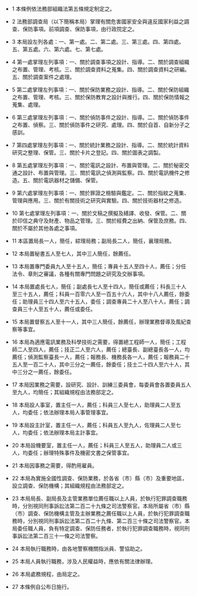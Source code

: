 * 1 本條例依法務部組織法第五條規定制定之。

* 2 法務部調查局（以下簡稱本局）掌理有關危害國家安全與違反國家利益之調查、保防事項。前項調查、保防事項，由行政院定之。

* 3 本局設左列各處：一、第一處。二、第二處。三、第三處。四、第四處。五、第五處。六、第六處。七、第七處。

* 4 第一處掌理左列事項：一、關於調查事項之設計、指導。二、關於調查組織之布置、管理、考核。三、關於調查資料之蒐集。四、關於調查資料之研編。五、關於調查案件之處理。

* 5 第二處掌理左列事項：一、關於保防業務之設計、指導。二、關於保防組織之布置、管理、考核。三、關於保防教育之設計與推行。四、關於保防情報之蒐集、處理。

* 6 第三處掌理左列事項：一、關於偵防事件之設計、指導。二、關於偵防事件之布置、偵察。三、關於偵防事件之研究、處理。四、關於自首、自新分子之感訓。

* 7 第四處掌理左列事項：一、關於統計業務之設計、指導。二、關於統計資料研究之整理、保管。三、關於卡片之登記。四、關於圖表之調製。

* 8 第五處掌理左列事項：一、關於電訊之設計、布置與管理。二、關於秘密交通之設計、布置與管理。三、關於電訊之偵測與監察。四、關於電訊機件之修造。五、關於電訊器材之儲備、保管。

* 9 第六處掌理左列事項：一、關於罪證之檢驗與鑑定。二、關於指紋之蒐集、管理與應用。三、關於有關技術之研究與實驗。四、關於技術器材之修造。

* 10 第七處掌理左列事項：一、關於文稿之撰擬及繕譯、收發、保管。二、關於印信之典守及財產、物品之管理。三、關於經費之出納、保管及庶務。四、關於不屬於其他各處之事項。

* 11 本區置局長一人，簡任，綜理局務；副局長二人，簡任，襄理局務。

* 12 本局置秘書五人至七人，其中三人簡任，餘薦任。

* 13 本局置專門委員九人至十五人，簡任；專員十五人至四十人，薦任；分任法令、章則之審議，各種有關專門問題之研究及交辦事項。

* 14 本局置處長七人，簡任；副處長七人至十四人，簡任或薦任；科長三十人至三十五人，薦任；科員一百零六人至一百五十六人，其中十八人薦任，餘委任；助理員三十四人至六十五人，委任；調查專員二十人至八十人，薦任；調查員三十人至五十人，薦任或委任。

* 15 本局置督察五人至十一人，其中三人簡任，餘薦任，辦理業務督導及風紀查察等事宜。

* 16 本局為適應電訊業務及科學技術之需要，得置總工程師一人，簡任；工程師二人至四人，薦任；技正二人至六人，薦任；總臺長、副總臺長各一人，均薦任；偵測監察臺長一人，薦任；報務長、機務長各一人，薦任；報務員二十五人至一百二十人，其中三分之一薦任，餘委任；技士二十四人至六十人，其中三分之一薦任，餘委任。

* 17 本局因業務之需要，設研究、設計、訓練三委員會，每委員會各置委員五人至九人，均簡任；其組織規程由法務部定之。

* 18 本局設人事室，置主任一人，薦任；科員三人至七人，助理員二人至五人，均委任；依法辦理本局人事管理事宜。

* 19 本局設主計室，置主任一人，薦任；科員五人至九人，佐理員二人至七人，均委任；依法辦理本局主計事宜。

* 20 本局設機要室，置主任一人，薦任；科員三人至五人，助理員二人或三人，均委任；辦理特殊事件及機密文書之保管事宜。

* 21 本局因事務之需要，得酌用雇員。

* 22 本局為實施全國性調查、保防業務，於各省（市）縣（市）及重要地區，設立調查、保防機構；其組織規程由法務部定之。

* 23 本局局長、副局長及主管業務單位薦任職以上人員，於執行犯罪調查職務時，分別視同刑事訴訟法第二百二十九條之司法警察官。本局所屬省（市）縣（市）調查、保防機構主管及主辦業務之薦任職以上人員，於執行犯罪調查職務時，分別視同刑事訴訟法第二百二十九條、第二百三十條之司法警察官。本局委任職人員，負有特定調查、保防任務者，於執行犯罪調查職務時，視同刑事訴訟法第二百三十一條之司法警察。

* 24 本局執行職務時，由各地警察機關指派員、警協助之。

* 25 本局人員執行職務，涉及人民權益時，應依有關法律辦理。

* 26 本局處務規程，由局定之。

* 27 本條例自公布日施行。

